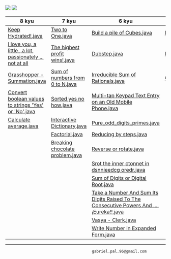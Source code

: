 ![](http://res.cloudinary.com/dadcxtkos/image/upload/v1482613986/logo1_qbj4bu.png)
![](https://www.codewars.com/users/gabrielpal96/badges/large)

| 8 kyu | 7 kyu | 6 kyu|5 kyu|
| ------ | ------ |------|----|
|[Keep Hydrated!.java](https://github.com/gabrielpal96/codewars/blob/master/8kyu/Keep%20Hydrated!.java)|[Two to One.java](https://github.com/gabrielpal96/codewars/blob/master/7kyu/Two%20to%20One.java)|[Build a pile of Cubes.java](https://github.com/gabrielpal96/codewars/blob/master/6kyu/Build%20a%20pile%20of%20Cubes.java)|[Recreation_One.java](https://github.com/gabrielpal96/codewars/blob/master/5kyu/Recreation_One.java)|
|[I love you, a little , a lot, passionately ... not at all](https://github.com/gabrielpal96/codewars/blob/master/8kyu/I%20love%20you%2C%20a%20little%20%2C%20a%20lot%2C%20passionately%20...%20not%20at%20all.java)|[The highest profit wins!.java](https://github.com/gabrielpal96/codewars/blob/master/7kyu/The%20highest%20profit%20wins!.java)|[Dubstep.java](https://github.com/gabrielpal96/codewars/blob/master/6kyu/Dubstep.java)|[Product_of_consecutive_Fib_numbers.java](https://github.com/gabrielpal96/codewars/blob/master/5kyu/Product_of_consecutive_Fib_numbers.java)|
|[Grasshopper - Summation.java](https://github.com/gabrielpal96/codewars/blob/master/8kyu/Grasshopper%20-%20Summation.java)|[Sum of numbers from 0 to N.java](https://github.com/gabrielpal96/codewars/blob/master/7kyu/Sum%20of%20numbers%20from%200%20to%20N.java)|[Irreducible Sum of Rationals.java](https://github.com/gabrielpal96/codewars/blob/master/6kyu/Irreducible%20Sum%20of%20Rationals.java)|[Convert_string_to_camel_case.java](https://github.com/gabrielpal96/codewars/blob/master/5kyu/Convert_string_to_camel_case.java)|
|[Convert boolean values to strings 'Yes' or 'No'.java](https://github.com/gabrielpal96/codewars/blob/master/8kyu/Convert%20boolean%20values%20to%20strings%20'Yes'%20or%20'No'.java)|[Sorted yes no how.java](https://github.com/gabrielpal96/codewars/blob/master/7kyu/Sorted%20yes%20no%20how.java)|[Multi-tap Keypad Text Entry on an Old Mobile Phone.java](https://github.com/gabrielpal96/codewars/blob/master/6kyu/Multi-tap%20Keypad%20Text%20Entry%20on%20an%20Old%20Mobile%20Phone.java)||
|[Calculate average.java](https://github.com/gabrielpal96/codewars/blob/master/8kyu/Calculate%20average.java)|[Interactive Dictionary.java](https://github.com/gabrielpal96/codewars/blob/master/7kyu/Interactive%20Dictionary.java)|[Pure_odd_digits_primes.java](https://github.com/gabrielpal96/codewars/blob/master/6kyu/Pure_odd_digits_primes.java)||
||[Factorial.java](https://github.com/gabrielpal96/codewars/blob/master/7kyu/Factorial.java)|[Reducing by steps.java](https://github.com/gabrielpal96/codewars/blob/master/6kyu/Reducing%20by%20steps.java)||
||[Breaking chocolate problem.java](https://github.com/gabrielpal96/codewars/blob/master/7kyu/Breaking%20chocolate%20problem.java)|[Reverse or rotate.java](https://github.com/gabrielpal96/codewars/blob/master/6kyu/Reverse%20or%20rotate.java)||
|||[Srot the inner ctonnet in dsnnieedcg oredr.java](https://github.com/gabrielpal96/codewars/blob/master/6kyu/Srot%20the%20inner%20ctonnet%20in%20dsnnieedcg%20oredr.java)||
|||[Sum of Digits or Digital Root.java](https://github.com/gabrielpal96/codewars/blob/master/6kyu/Sum%20of%20Digits%20or%20Digital%20Root.java)||
|||[Take a Number And Sum Its Digits Raised To The Consecutive Powers And ....¡Eureka!!.java](https://github.com/gabrielpal96/codewars/blob/master/6kyu/Take%20a%20Number%20And%20Sum%20Its%20Digits%20Raised%20To%20The%20Consecutive%20Powers%20And%20....%C2%A1Eureka!!.java)||
|||[Vasya - Clerk.java](https://github.com/gabrielpal96/codewars/blob/master/6kyu/Vasya%20-%20Clerk.java)||
|||[Write Number in Expanded Form.java](https://github.com/gabrielpal96/codewars/blob/master/6kyu/Write%20Number%20in%20Expanded%20Form.java)||



---------
                                          gabriel.pal.96@gmail.com
